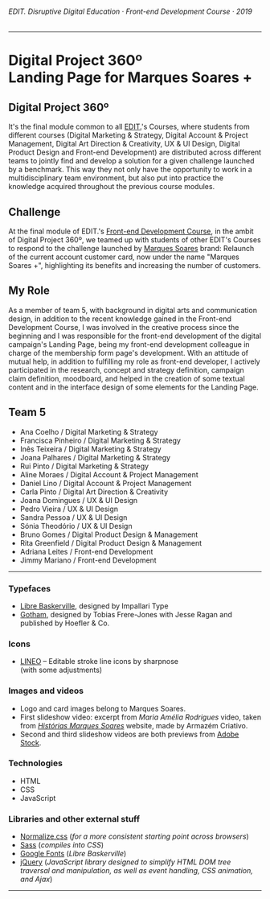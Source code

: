 ###### EDIT. Disruptive Digital Education · Front-end Development Course · 2019 
---
# Digital Project 360º <br> Landing Page for Marques Soares + 

## Digital Project 360º

It's the final module common to all [EDIT.](https://edit.com.pt/)'s Courses, where students from different courses (Digital Marketing & Strategy, Digital Account & Project Management, Digital Art Direction & Creativity, UX & UI Design, Digital Product Design and Front-end Development) are distributed across different teams to jointly find and develop a solution for a given challenge launched by a benchmark. This way they not only have the opportunity to work in a multidisciplinary team environment, but also put into practice the knowledge acquired throughout the previous course modules. 

## Challenge

At the final module of EDIT.'s [Front-end Development Course](https://edit.com.pt/formacao/curso-frontend-development-porto/), in the ambit of Digital Project 360º, we teamed up with students of other EDIT's Courses to respond to the challenge launched by [Marques Soares](https://www.marquessoares.pt/) brand: Relaunch of the current account customer card, now under the name "Marques Soares +", highlighting its benefits and increasing the number of customers.

## My Role

As a member of team 5, with background in digital arts and communication design, in addition to the recent knowledge gained in the Front-end Development Course, I was involved in the creative process since the beginning and I was responsible for the front-end development of the digital campaign's Landing Page, being my front-end development colleague in charge of the membership form page's development.
With an attitude of mutual help, in addition to fulfilling my role as front-end developer, I actively participated in the research, concept and strategy definition, campaign claim definition, moodboard, and helped in the creation of some textual content and in the interface design of some elements for the Landing Page.

## Team 5

- Ana Coelho / Digital Marketing & Strategy
- Francisca Pinheiro / Digital Marketing & Strategy
- Inês Teixeira / Digital Marketing & Strategy 
- Joana Palhares / Digital Marketing & Strategy
- Rui Pinto / Digital Marketing & Strategy
- Aline Moraes / Digital Account & Project Management
- Daniel Lino / Digital Account & Project Management
- Carla Pinto / Digital Art Direction & Creativity
- Joana Domingues / UX & UI Design
- Pedro Vieira / UX & UI Design
- Sandra Pessoa / UX & UI Design
- Sónia Theodório / UX & UI Design
- Bruno Gomes / Digital Product Design & Management
- Rita Greenfield / Digital Product Design & Management
- Adriana Leites / Front-end Development
- Jimmy Mariano / Front-end Development

---

### Typefaces
- [Libre Baskerville](https://fonts.google.com/specimen/Libre+Baskerville), designed by Impallari Type
- [Gotham](https://www.typography.com/fonts/gotham/overview), designed by Tobias Frere-Jones with Jesse Ragan and published by Hoefler & Co.

### Icons
- [LINEO](https://creativemarket.com/sharpnose/2517764-LINEO-1700-fully-editable-icons) – Editable stroke line icons by sharpnose
<br> (with some adjustments)

### Images and videos
- Logo and card images belong to Marques Soares.
- First slideshow video: excerpt from _Maria Amélia Rodrigues_ video, taken from [_Histórias Marques Soares_](http://historias.marquessoares.pt/) website, made by Armazém Criativo.
- Second and third slideshow videos are both previews from [Adobe Stock](https://stock.adobe.com/).

### Technologies
- HTML
- CSS
- JavaScript 

### Libraries and other external stuff
- [Normalize.css](https://github.com/necolas/normalize.css/) (_for a more consistent starting point across browsers_)
- [Sass](https://sass-lang.com/documentation) (_compiles into CSS_)
- [Google Fonts](https://fonts.google.com/specimen/Libre+Baskerville#standard-styles) (_Libre Baskerville_)
- [jQuery](https://jquery.com/) (_JavaScript library designed to simplify HTML DOM tree traversal and manipulation, as well as event handling, CSS animation, and Ajax_)

---